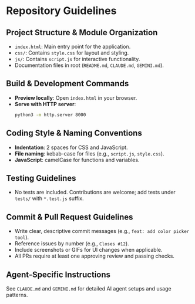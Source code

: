# Repository Guidelines

## Project Structure & Module Organization
- `index.html`: Main entry point for the application.
- `css/`: Contains `style.css` for layout and styling.
- `js/`: Contains `script.js` for interactive functionality.
- Documentation files in root (`README.md`, `CLAUDE.md`, `GEMINI.md`).

## Build & Development Commands
- **Preview locally**: Open `index.html` in your browser.
- **Serve with HTTP server**:
  ```bash
  python3 -m http.server 8000
  ```

## Coding Style & Naming Conventions
- **Indentation**: 2 spaces for CSS and JavaScript.
- **File naming**: kebab-case for files (e.g., `script.js`, `style.css`).
- **JavaScript**: camelCase for functions and variables.

## Testing Guidelines
- No tests are included. Contributions are welcome; add tests under `tests/` with `*.test.js` suffix.

## Commit & Pull Request Guidelines
- Write clear, descriptive commit messages (e.g., `feat: add color picker tool`).
- Reference issues by number (e.g., `Closes #12`).
- Include screenshots or GIFs for UI changes when applicable.
- All PRs require at least one approving review and passing checks.

## Agent-Specific Instructions
See `CLAUDE.md` and `GEMINI.md` for detailed AI agent setups and usage patterns.
